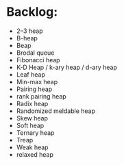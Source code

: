 # Backlog:

- 2–3 heap
- B-heap
- Beap
- Brodal queue
- Fibonacci heap
- K-D Heap / k-ary heap / d-ary heap
- Leaf heap
- Min-max heap
- Pairing heap
- rank pairing heap
- Radix heap
- Randomized meldable heap
- Skew heap
- Soft heap
- Ternary heap
- Treap
- Weak heap
- relaxed heap
